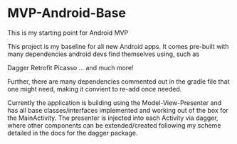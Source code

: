 # MVP-Android-Base
This is my starting point for Android MVP

This project is my baseline for all new Android apps. It comes pre-built with many dependencies android devs find themselves using, such as

Dagger
Retrofit
Picasso
... and much more!

Further, there are many dependencies commented out in the gradle file that one might need, making it convient to re-add once needed.

Currently the application is building using the Model-View-Presenter and has all base classes/interfaces implemented and working out of the box for the MainActivity.
The presenter is injected into each Activity via dagger, where other components can be extended/created following my scheme detailed in the docs for the dagger package.

